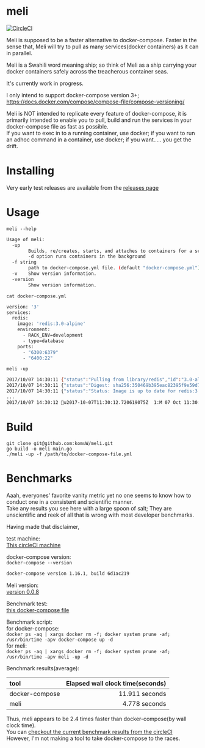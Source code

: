 # meli            

[![CircleCI](https://circleci.com/gh/komuW/meli.svg?style=svg)](https://circleci.com/gh/komuW/meli)        


Meli is supposed to be a faster alternative to docker-compose. Faster in the sense that, Meli will try to pull as many services(docker containers) 
as it can in parallel.

Meli is a Swahili word meaning ship; so think of Meli as a ship carrying your docker containers safely across the treacherous container seas.

It's currently work in progress.

I only intend to support docker-compose version 3+; https://docs.docker.com/compose/compose-file/compose-versioning/           

Meli is NOT intended to replicate every feature of docker-compose, it is primarily intended to enable you to pull, build and run the services in your docker-compose file as fast as possible.          
If you want to exec in to a running container, use docker; if you want to run an adhoc command in a container, use docker; if you want..... you get the drift.


# Installing          
Very early test releases are available from the [releases page](https://github.com/komuW/meli/releases)          

# Usage  
`meli --help`         
```bash
Usage of meli:
  -up
    	Builds, re/creates, starts, and attaches to containers for a service.
        -d option runs containers in the background
  -f string
    	path to docker-compose.yml file. (default "docker-compose.yml")
  -v	Show version information.
  -version
    	Show version information.
```

`cat docker-compose.yml`                 
```bash
version: '3'
services:
  redis:
    image: 'redis:3.0-alpine'
    environment:
      - RACK_ENV=development
      - type=database
    ports:
      - "6300:6379"
      - "6400:22"
```           

`meli -up`          
```bash 
2017/10/07 14:30:11 {"status":"Pulling from library/redis","id":"3.0-alpine"}
2017/10/07 14:30:11 {"status":"Digest: sha256:350469b395eac82395f9e59d7b7b90f7d23fe0838965e56400739dec3afa60de"}
2017/10/07 14:30:11 {"status":"Status: Image is up to date for redis:3.0-alpine"}
...
2017/10/07 14:30:12 u2017-10-07T11:30:12.720619075Z  1:M 07 Oct 11:30:12.720 * The server is now ready to accept connections on port 6379
```

# Build                   
`git clone git@github.com:komuW/meli.git`           
`go build -o meli main.go`           
`./meli -up -f /path/to/docker-compose-file.yml`                


# Benchmarks
Aaah, everyones' favorite vanity metric yet no one seems to know how to conduct one in a consistent and scientific manner.          
Take any results you see here with a large spoon of salt; They are unscientific and reek of all that is wrong with most developer benchmarks.             

Having made that disclaimer,                 

test machine:             
[This circleCI machine](https://github.com/komuW/meli/blob/master/.circleci/config.yml#L9)


docker-compose version:         
`docker-compose --version`
```bash
docker-compose version 1.16.1, build 6d1ac219
```

Meli version:   
[version 0.0.8](https://github.com/komuW/meli/releases/tag/v0.0.8)
           

Benchmark test:           
[this docker-compose file](https://github.com/komuW/meli/blob/master/testdata/docker-compose.yml)

Benchmark script:               
for docker-compose:      
`docker ps -aq | xargs docker rm -f; docker system prune -af; /usr/bin/time -apv docker-compose up -d`        
for meli:                
`docker ps -aq | xargs docker rm -f; docker system prune -af; /usr/bin/time -apv meli -up -d`            

Benchmark results(average):                       

| tool           | Elapsed wall clock time(seconds) |
| :---           |          ---:                    |
| docker-compose |  11.911 seconds                  |
| meli           |  4.778  seconds                  |

Thus, meli appears to be 2.4 times faster than docker-compose(by wall clock time).           
You can [checkout the current benchmark results from the circleCI](https://circleci.com/gh/komuW/meli/)              
However, I'm not making a tool to take docker-compose to the races.

